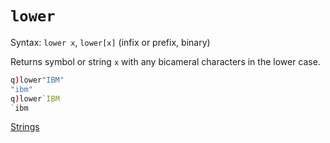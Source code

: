 # `lower`


Syntax: `lower x`, `lower[x]` (infix or prefix, binary)

Returns symbol or string `x` with any bicameral characters in the lower case. 
```q
q)lower"IBM"
"ibm"
q)lower`IBM
`ibm
```

<i class="far fa-hand-point-right"></i> [Strings](/basics/strings)